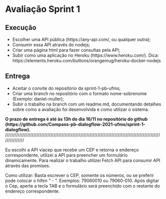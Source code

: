 # Avaliação Sprint 1

<h2>Execução</h2>
<ul>
  <li>Escolher uma API pública (https://any-api.com/, ou qualquer outra);</li>
  <li>Consumir essa API através do nodejs;</li>
  <li>Criar uma página html para fazer consultas pela API;</li>
  <li>Subir como uma aplicação no Heroku (https://www.heroku.com/). Dica: https://elements.heroku.com/buttons/orangemug/heroku-docker-nodejs</li>
</ul>

<h2>Entrega</h2>
<ul>
  <li>Aceitar o convite do repositório da sprint-1-pb-ufms;</li>
  <li>Criar uma branch no repositório com o formato nome-sobrenome (Exemplo: daniel-muller);</li>
  <li>Subir o trabalho na branch com um readme.md, documentando detalhes sobre como a avaliação foi desenvolvida e como utilizar o sistema.</li>
</ul>
<b>O prazo de entrega é até às 13h do dia 16/11 no repositório do github (https://github.com/Compass-pb-dialogflow-2021-ufms/sprint-1-dialogflow).</b>
///////////////////////////////////////////////////////////////////////////////////////////////////////////////

Eu escolhi a API viacep que recebe um CEP e retorna o endereço correspondente, utilizei a API para preencher um formulário dinamicamente.
Para realizar o trabalho utilizei Fetch API para consumir API através das promises.

Como utilizar:
Basta escrever o CEP, somente os números, ou se preferir pode colocar o hífen " - ".
Exemplos: 79060010 ou 79060-010.
Após digitar o Cep, aperte a tecla TAB e o formulário será preenchido com o restante do endereço correspondente.
 

